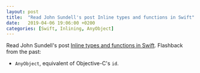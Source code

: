 ```yaml
---
layout: post
title:  "Read John Sundell's post Inline types and functions in Swift"
date:   2019-04-06 19:06:00 +0200
categories: [Swift, Inlining, AnyObject]
---
```

Read John Sundell's post [Inline types and functions in Swift](https://www.swiftbysundell.com/posts/inline-types-and-functions-in-swift). Flashback from the past:

* `AnyObject`, equivalent of Objective-C's `id`.
